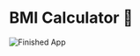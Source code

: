 # BMI Calculator 💪


![Finished App](https://github.com/londonappbrewery/Images/blob/master/bmi-calc-demo.gif)
